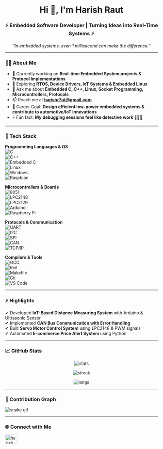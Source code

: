 <h1 align="center">Hi 👋, I'm Harish Raut</h1>
<h3 align="center">⚡ Embedded Software Developer | Turning Ideas into Real-Time Systems ⚡</h3>

<p align="center">
  <em>“In embedded systems, even 1 millisecond can make the difference.”</em>
</p>

---

### 👨‍💻 About Me  
- 🔭 Currently working on **Real-time Embedded System projects & Protocol Implementations**  
- 🌱 Exploring **RTOS, Device Drivers, IoT Systems & Embedded Linux**  
- 💬 Ask me about **Embedded C, C++, Linux, Socket Programming, Microcontrollers, Protocols**  
- 📫 Reach me at **harishr7ut@gmail.com**  
- 🎯 Career Goal: **Design efficient low-power embedded systems & contribute to automotive/IoT innovations**  
- ⚡ Fun fact: **My debugging sessions feel like detective work 🕵️‍♂️🔧**  

---

### 🚀 Tech Stack  

**Programming Languages & OS**  
![C](https://img.shields.io/badge/-C-00599C?style=for-the-badge&logo=c&logoColor=white)  
![C++](https://img.shields.io/badge/-C++-00599C?style=for-the-badge&logo=cplusplus&logoColor=white)  
![Embedded C](https://img.shields.io/badge/-Embedded%20C-orange?style=for-the-badge)  
![Linux](https://img.shields.io/badge/-Linux-black?style=for-the-badge&logo=linux)  
![Windows](https://img.shields.io/badge/-Windows-blue?style=for-the-badge&logo=windows)  
![Raspbian](https://img.shields.io/badge/-Raspbian-BC1142?style=for-the-badge&logo=raspberrypi&logoColor=white)  

**Microcontrollers & Boards**  
![8051](https://img.shields.io/badge/-8051-lightgrey?style=for-the-badge)  
![LPC2148](https://img.shields.io/badge/-LPC2148-blue?style=for-the-badge)  
![LPC2129](https://img.shields.io/badge/-LPC2129-darkblue?style=for-the-badge)  
![Arduino](https://img.shields.io/badge/-Arduino-00979D?style=for-the-badge&logo=arduino&logoColor=white)  
![Raspberry Pi](https://img.shields.io/badge/-Raspberry%20Pi-C51A4A?style=for-the-badge&logo=raspberrypi&logoColor=white)  

**Protocols & Communication**  
![UART](https://img.shields.io/badge/-UART-yellow?style=for-the-badge)  
![I2C](https://img.shields.io/badge/-I2C-blue?style=for-the-badge)  
![SPI](https://img.shields.io/badge/-SPI-green?style=for-the-badge)  
![CAN](https://img.shields.io/badge/-CAN-orange?style=for-the-badge)  
![TCP/IP](https://img.shields.io/badge/-TCP%2FIP-red?style=for-the-badge)  

**Compilers & Tools**  
![GCC](https://img.shields.io/badge/-GCC-darkgreen?style=for-the-badge&logo=gnu&logoColor=white)  
![Keil](https://img.shields.io/badge/-Keil-blue?style=for-the-badge)  
![Makefile](https://img.shields.io/badge/-Makefile-lightgrey?style=for-the-badge)  
![Git](https://img.shields.io/badge/-Git-black?style=for-the-badge&logo=git)  
![VS Code](https://img.shields.io/badge/-VS%20Code-0078d7?style=for-the-badge&logo=visual-studio-code&logoColor=white)  

---

### ⚡ Highlights  
✔ Developed **IoT-Based Distance Measuring System** with Arduino & Ultrasonic Sensor  
✔ Implemented **CAN Bus Communication with Error Handling**  
✔ Built **Servo Motor Control System** using LPC2148 & PWM signals  
✔ Automated **E-commerce Price Alert System** using Python  

---

### 📈 GitHub Stats  
<p align="center">
  <img src="https://github-readme-stats.vercel.app/api?username=harishrautcodz&show_icons=true&theme=tokyonight" alt="stats" />
</p>
<p align="center">
  <img src="https://github-readme-streak-stats.herokuapp.com/?user=harishrautcodz&theme=tokyonight" alt="streak" />
</p>
<p align="center">
  <img src="https://github-readme-stats.vercel.app/api/top-langs/?username=harishrautcodz&layout=compact&theme=tokyonight" alt="langs" />
</p>

---

### 🐍 Contribution Graph
![snake gif](https://github.com/harishrautcodz/harishrautcodz/blob/output/github-contribution-grid-snake.svg)

---

### 🌐 Connect with Me  
<p align="left">
<a href="https://linkedin.com/in/harish raut" target="blank"><img align="center" src="https://raw.githubusercontent.com/rahuldkjain/github-profile-readme-generator/master/src/images/icons/Social/linked-in-alt.svg" alt="harish raut" height="30" width="40" /></a>
</p>
